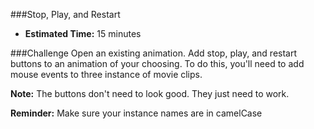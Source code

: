 ###Stop, Play, and Restart

* **Estimated Time:** 15 minutes

###Challenge
Open an existing animation. Add stop, play, and restart buttons to an animation of your choosing. To do this, you'll need to add mouse events to three instance of movie clips.

**Note:** The buttons don't need to look good. They just need to work.

**Reminder:** Make sure your instance names are in camelCase